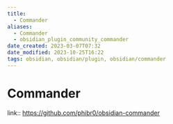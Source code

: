 ```yaml
---
title:
  - Commander
aliases:
  - Commander
  - obsidian_plugin_community_commander
date_created: 2023-03-07T07:32
date_modified: 2023-10-25T16:22
tags: obsidian, obsidian/plugin, obsidian/commander
---
```

# Commander

link:: <https://github.com/phibr0/obsidian-commander>
